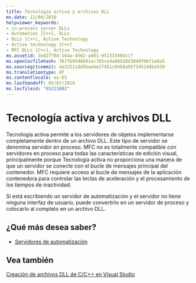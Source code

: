 ```yaml
---
title: Tecnología activa y archivos DLL
ms.date: 11/04/2016
helpviewer_keywords:
- in-process server DLLs
- Automation [C++], DLLs
- DLLs [C++], Active Technology
- Active technology [C++]
- MFC DLLs [C++], Active Technology
ms.assetid: 3ed27f8d-164a-4562-ad61-9f2333404cc7
ms.openlocfilehash: f67fb9548601ac705ceda08d20d3049f0bf1e0a5
ms.sourcegitcommit: da32511dd5baebe27451c0458a95f345144bd439
ms.translationtype: HT
ms.contentlocale: es-ES
ms.lasthandoff: 05/07/2019
ms.locfileid: "65221002"
---
```

# <a name="active-technology-and-dlls"></a>Tecnología activa y archivos DLL

Tecnología activa permite a los servidores de objetos implementarse completamente dentro de un archivo DLL. Este tipo de servidor se denomina servidor en proceso. MFC no es totalmente compatible con servidores en proceso para todas las características de edición visual, principalmente porque Tecnología activa no proporciona una manera de que un servidor se conecte con el bucle de mensajes principal del contenedor. MFC requiere acceso al bucle de mensajes de la aplicación contenedora para controlar las teclas de aceleración y el procesamiento de los tiempos de inactividad.

Si está escribiendo un servidor de automatización y el servidor no tiene ninguna interfaz de usuario, puede convertirlo en un servidor de proceso y colocarlo al completo en un archivo DLL.

## <a name="what-do-you-want-to-know-more-about"></a>¿Qué más desea saber?

- [Servidores de automatización](../mfc/automation-servers.md)

## <a name="see-also"></a>Vea también

[Creación de archivos DLL de C/C++ en Visual Studio](dlls-in-visual-cpp.md)
